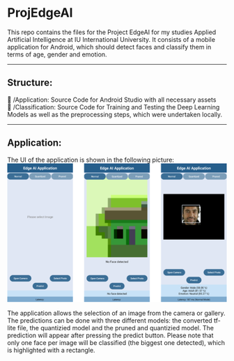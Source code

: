 # ProjEdgeAI
This repo contains the files for the Project EdgeAI for my studies Applied Artificial Intelligence at IU International University. It consists of a mobile application for Android, which should detect faces and classify them in terms of age, gender and emotion.

---

## Structure:
📂 /Application: Source Code for Android Studio with all necessary assets<br>
📂 /Classification: Source Code for Training and Testing the Deep Learning Models as well as the preprocessing steps, which were undertaken locally.

---

## Application:

The UI of the application is shown in the following picture:<br>
![UI of the Application](ui.png)

The application allows the selection of an image from the camera or gallery. The predictions can be done with three different models: the converted tf-lite file, the quantizied model and the pruned and quantizied model. The prediction will appear after pressing the predict button. 
Please note that only one face per image will be classified (the biggest one detected), which is highlighted with a rectangle. 
